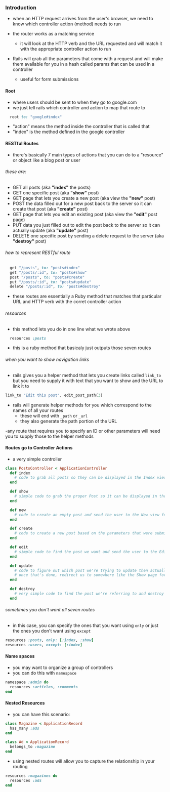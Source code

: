 ### Introduction

- when an HTTP request arrives from the user's browser, we need to know which controller action (method) needs to run
- the router works as a matching service

  - it will look at the HTTP verb and the URL requested and will match it with the appropriate controller action to run

- Rails will grab all the parameters that come with a request and will make them available for you in a hash called params that can be used in a controller
  - useful for form submissions

#### Root

- where users should be sent to when they go to google.com
- we just tell rails which controller and action to map that route to

```ruby
  root to: "google#index"
```

- "action" means the method inside the controller that is called that
- "index" is the method defined in the google controller

#### RESTful Routes

- there's basically 7 main types of actions that you can do to a "resource" or object like a blog post or user

###### these are:

- GET all posts (aka **"index"** the posts)
- GET one specific post (aka **"show"** post)
- GET page that lets you create a new post (aka view the **"new"** post)
- POST the data filled out for a new post back to the server so it can create that post (aka **"create"** post)
- GET page that lets you edit an existing post (aka view the **"edit"** post page)
- PUT data you just filled out to edit the post back to the server so it can actually update (aka **"update"** post)
- DELETE one specific post by sending a delete request to the server (aka **"destroy"** post)

###### how to represent RESTful route

```ruby
  get "/posts", to: "posts#index"
  get "/posts/:id", to: "posts#show"
  post "/posts", to: "posts#create"
  put "/posts/:id", to: "posts#update"
  delete "/posts/:id", to: "posts#destroy"
```

- these routes are essentially a Ruby method that matches that particular URL and HTTP verb with the corret controller action

###### resources

- this method lets you do in one line what we wrote above

```ruby
  resources :posts
```

- this is a ruby method that basicaly just outputs those seven routes

###### when you want to show navigation links

- rails gives you a helper method that lets you create links called `link_to` but you need to supply it with text that you want to show and the URL to link it to

```ruby
link_to "Edit this post", edit_post_path(3)
```

- rails will generate helper methods for you which correspond to the names of all your routes
  - these will end with `_path` or `_url`
  - they also generate the path portion of the URL

-any route that requires you to specify an ID or other parameters will need you to supply those to the helper methods

#### Routes go to Controller Actions

- a very simple controller

```ruby
class PostsController < ApplicationController
  def index
    # code to grab all posts so they can be displayed in the Index view
  end

  def show
    # simple code to grab the proper Post so it can be displayed in the Show view
  end

  def new
    # code to create an empty post and send the user to the New view for it, which will have a form for creating the post
  end

  def create
    # code to create a new post based on the parameters that were submitted with the form (now available in the params hash)
  end

  def edit
    # simple code to find the post we want and send the user to the Edit view, which also has a form for editing the post
  end

  def update
    # code to figure out which post we're trying to update then actually update the attributes of that post.
    # once that's done, redirect us to somewhere like the Show page for that post
  end

  def destroy
    # very simple code to find the post we're referring to and destroy it
  end
```

###### sometimes you don't want all seven routes

- in this case, you can specify the ones that you want using `only` or just the ones you don't want using `except`

```ruby
resources :posts, only: [:index, :show]
resources :users, except: [:index]
```

#### Name spaces

- you may want to organize a group of controllers
- you can do this with `namespace`

```ruby
namespace :admin do
  resources :articles, :comments
end
```

#### Nested Resources

- you can have this scenario:

```ruby
class Magazine < ApplicationRecord
  has_many :ads
end

class Ad < ApplicationRecord
  belongs_to :magazine
end
```

- using nested routes will allow you to capture the relationship in your routing

```ruby
resources :magazines do
  resources :ads
end
```
